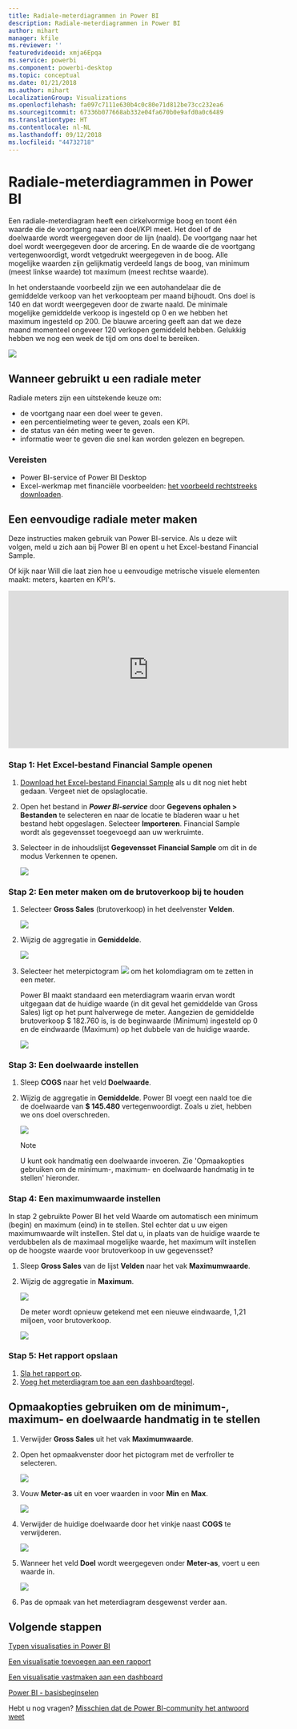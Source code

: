 ```yaml
---
title: Radiale-meterdiagrammen in Power BI
description: Radiale-meterdiagrammen in Power BI
author: mihart
manager: kfile
ms.reviewer: ''
featuredvideoid: xmja6Epqa
ms.service: powerbi
ms.component: powerbi-desktop
ms.topic: conceptual
ms.date: 01/21/2018
ms.author: mihart
LocalizationGroup: Visualizations
ms.openlocfilehash: fa097c7111e630b4c0c80e71d812be73cc232ea6
ms.sourcegitcommit: 67336b077668ab332e04fa670b0e9afd0a0c6489
ms.translationtype: HT
ms.contentlocale: nl-NL
ms.lasthandoff: 09/12/2018
ms.locfileid: "44732718"
---
```

# <a name="radial-gauge-charts-in-power-bi"></a>Radiale-meterdiagrammen in Power BI
Een radiale-meterdiagram heeft een cirkelvormige boog en toont één waarde die de voortgang naar een doel/KPI meet.  Het doel of de doelwaarde wordt weergegeven door de lijn (naald). De voortgang naar het doel wordt weergegeven door de arcering.  En de waarde die de voortgang vertegenwoordigt, wordt vetgedrukt weergegeven in de boog. Alle mogelijke waarden zijn gelijkmatig verdeeld langs de boog, van minimum (meest linkse waarde) tot maximum (meest rechtse waarde).

In het onderstaande voorbeeld zijn we een autohandelaar die de gemiddelde verkoop van het verkoopteam per maand bijhoudt. Ons doel is 140 en dat wordt weergegeven door de zwarte naald.  De minimale mogelijke gemiddelde verkoop is ingesteld op 0 en we hebben het maximum ingesteld op 200.  De blauwe arcering geeft aan dat we deze maand momenteel ongeveer 120 verkopen gemiddeld hebben. Gelukkig hebben we nog een week de tijd om ons doel te bereiken.

![](media/power-bi-visualization-radial-gauge-charts/gauge_m.png)

## <a name="when-to-use-a-radial-gauge"></a>Wanneer gebruikt u een radiale meter
Radiale meters zijn een uitstekende keuze om:

* de voortgang naar een doel weer te geven.
* een percentielmeting weer te geven, zoals een KPI.
* de status van één meting weer te geven.
* informatie weer te geven die snel kan worden gelezen en begrepen.

### <a name="prerequisites"></a>Vereisten
 - Power BI-service of Power BI Desktop
 - Excel-werkmap met financiële voorbeelden: [het voorbeeld rechtstreeks downloaden](http://go.microsoft.com/fwlink/?LinkID=521962).

## <a name="create-a-basic-radial-gauge"></a>Een eenvoudige radiale meter maken
Deze instructies maken gebruik van Power BI-service. Als u deze wilt volgen, meld u zich aan bij Power BI en opent u het Excel-bestand Financial Sample.  

Of kijk naar Will die laat zien hoe u eenvoudige metrische visuele elementen maakt: meters, kaarten en KPI's.

<iframe width="560" height="315" src="https://www.youtube.com/embed/xmja6EpqaO0?list=PL1N57mwBHtN0JFoKSR0n-tBkUJHeMP2cP" frameborder="0" allowfullscreen></iframe>

### <a name="step-1-open-the-financial-sample-excel-file"></a>Stap 1: Het Excel-bestand Financial Sample openen
1. [Download het Excel-bestand Financial Sample](../sample-financial-download.md) als u dit nog niet hebt gedaan. Vergeet niet de opslaglocatie.

2. Open het bestand in ***Power BI-service***  door **Gegevens ophalen \> Bestanden** te selecteren en naar de locatie te bladeren waar u het bestand hebt opgeslagen. Selecteer **Importeren**. Financial Sample wordt als gegevensset toegevoegd aan uw werkruimte.

3. Selecteer in de inhoudslijst **Gegevensset** **Financial Sample** om dit in de modus Verkennen te openen.

    ![](media/power-bi-visualization-radial-gauge-charts/power-bi-dataset.png)

### <a name="step-2-create-a-gauge-to-track-gross-sales"></a>Stap 2: Een meter maken om de brutoverkoop bij te houden
1. Selecteer **Gross Sales** (brutoverkoop) in het deelvenster **Velden**.
   
   ![](media/power-bi-visualization-radial-gauge-charts/grosssalesvalue_new.png)
2. Wijzig de aggregatie in **Gemiddelde**.
   
   ![](media/power-bi-visualization-radial-gauge-charts/changetoaverage_new.png)
3. Selecteer het meterpictogram ![](media/power-bi-visualization-radial-gauge-charts/gaugeicon_new.png) om het kolomdiagram om te zetten in een meter.
   
   Power BI maakt standaard een meterdiagram waarin ervan wordt uitgegaan dat de huidige waarde (in dit geval het gemiddelde van Gross Sales) ligt op het punt halverwege de meter. Aangezien de gemiddelde brutoverkoop $ 182.760 is, is de beginwaarde (Minimum) ingesteld op 0 en de eindwaarde (Maximum) op het dubbele van de huidige waarde.
   
   ![](media/power-bi-visualization-radial-gauge-charts/gauge_no_target.png)

### <a name="step-3-set-a-target-value"></a>Stap 3: Een doelwaarde instellen
1. Sleep **COGS** naar het veld **Doelwaarde**.
2. Wijzig de aggregatie in **Gemiddelde**.
   Power BI voegt een naald toe die de doelwaarde van **$ 145.480** vertegenwoordigt. Zoals u ziet, hebben we ons doel overschreden.
   
   ![](media/power-bi-visualization-radial-gauge-charts/gaugeinprogress_new.png)
   
   > [!NOTE]
   > U kunt ook handmatig een doelwaarde invoeren.  Zie 'Opmaakopties gebruiken om de minimum-, maximum- en doelwaarde handmatig in te stellen' hieronder.
   > 
   > 

### <a name="step-4-set-a-maximum-value"></a>Stap 4: Een maximumwaarde instellen
In stap 2 gebruikte Power BI het veld Waarde om automatisch een minimum (begin) en maximum (eind) in te stellen.  Stel echter dat u uw eigen maximumwaarde wilt instellen.  Stel dat u, in plaats van de huidige waarde te verdubbelen als de maximaal mogelijke waarde, het maximum wilt instellen op de hoogste waarde voor brutoverkoop in uw gegevensset? 

1. Sleep **Gross Sales** van de lijst **Velden** naar het vak **Maximumwaarde**.
2. Wijzig de aggregatie in **Maximum**.
   
   ![](media/power-bi-visualization-radial-gauge-charts/setmaximum_new.png)
   
   De meter wordt opnieuw getekend met een nieuwe eindwaarde, 1,21 miljoen, voor brutoverkoop.
   
   ![](media/power-bi-visualization-radial-gauge-charts/power-bi-final-gauge.png)

### <a name="step-5-save-your-report"></a>Stap 5: Het rapport opslaan
1. [Sla het rapport op](../service-report-save.md).
2. [Voeg het meterdiagram toe aan een dashboardtegel](../service-dashboard-tiles.md). 

## <a name="use-formatting-options-to-manually-set-minimum-maximum-and-target-values"></a>Opmaakopties gebruiken om de minimum-, maximum- en doelwaarde handmatig in te stellen
1. Verwijder **Gross Sales** uit het vak **Maximumwaarde**.
2. Open het opmaakvenster door het pictogram met de verfroller te selecteren.
   
   ![](media/power-bi-visualization-radial-gauge-charts/power-bi-roller.png)
3. Vouw **Meter-as** uit en voer waarden in voor **Min** en **Max**.
   
    ![](media/power-bi-visualization-radial-gauge-charts/power-bi-gauge-axis.png)
4. Verwijder de huidige doelwaarde door het vinkje naast **COGS** te verwijderen.
   
    ![](media/power-bi-visualization-radial-gauge-charts/pbi_remove_target.png)
5. Wanneer het veld **Doel** wordt weergegeven onder **Meter-as**, voert u een waarde in.
   
    ![](media/power-bi-visualization-radial-gauge-charts/power-bi-gauge-target.png)
6. Pas de opmaak van het meterdiagram desgewenst verder aan.

## <a name="next-steps"></a>Volgende stappen
[Typen visualisaties in Power BI](power-bi-visualization-types-for-reports-and-q-and-a.md)

[Een visualisatie toevoegen aan een rapport](power-bi-report-add-visualizations-i.md)

[Een visualisatie vastmaken aan een dashboard](../service-dashboard-pin-tile-from-report.md)

[Power BI - basisbeginselen](../service-basic-concepts.md)

Hebt u nog vragen? [Misschien dat de Power BI-community het antwoord weet](http://community.powerbi.com/)

